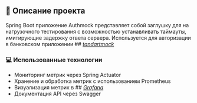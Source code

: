 ## :green_book: Описание проекта

Spring Boot приложение Authmock представляет собой заглушку для на нагрузочного тестирования с возможностью устанавливать таймауты, имитирующие задержку ответа сервера.
Используется для авторизации в банковском приложении ## <a target="_blank" href="https://github.com/YuliaOrl/standartmock/">*tandartmock*</a>

### :computer: Использованные технологии

- Мониторинг метрик через Spring Actuator
- Хранение и обработка метрик с использованием Prometheus
- Визуализация метрик в ## <a target="_blank" href="https://github.com/YuliaOrl/authmock/blob/master/%D0%92%D0%B8%D0%B7%D1%83%D0%B0%D0%BB%D0%B8%D0%B7%D0%B0%D1%86%D0%B8%D0%B8%20%D0%BC%D0%B5%D1%82%D1%80%D0%B8%D0%BA%20Prometheus-Grafana_AuthMock.jpg/">*Grafana*</a>
- Документация API через Swagger